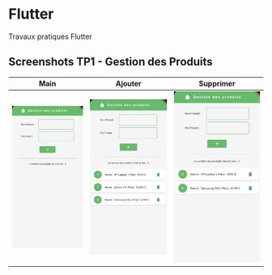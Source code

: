 # Flutter
Travaux pratiques Flutter

## Screenshots TP1 - Gestion des Produits
| Main | Ajouter | Supprimer |
| :---: | :---: | :---: |
| ![](gestion_produits/screenshots/Main.jpeg) | ![](gestion_produits/screenshots/Ajouter.jpeg) | ![](gestion_produits/screenshots/Supprimer.jpeg) |
